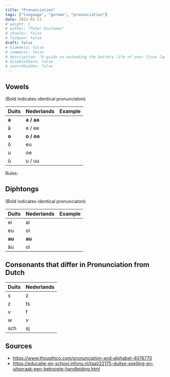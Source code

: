 ```yaml
---
title: "Pronunciation"
tags: ["language", "german", "pronunciation"]
date: 2022-03-21
# weight: 1
# author: "Peter Dieleman"
# showToc: false
# TocOpen: false
draft: false
# hidemeta: false
# comments: false
# description: "A guide on extending the battery life of your linux laptop"
# disableShare: false
# searchHidden: false
---
```


## Vowels

(Bold indicates identical pronunciaton)

| Duits | Nederlands | Example |
| :---- | :--------- | :------ |
| **a** | **a / aa** |         |
| ä     | e / ee     |         |
| **o** | **o / oo** |         |
| ö     | eu         |         |
| u     | oe         |         |
| ü     | u / uu     |         |

Rules: 

## Diphtongs

(Bold indicates identical pronunciaton)

| Duits  | Nederlands | Example |
| :----- | :--------- | :------ |
| ei     | ai         |         |
| eu     | oi         |         |
| **au** | **au**     |         |
| äu     | oi         |         |

## Consonants that differ in Pronunciation from Dutch


| Duits | Nederlands |
| :---- | :--------- |
| s     | z          |
| z     | ts         |
| v     | f          |
| w     | v          |
| sch   | sj         |

## Sources

- <https://www.thoughtco.com/pronunciation-and-alphabet-4076770>
- <https://educatie-en-school.infonu.nl/taal/22175-duitse-spelling-en-uitspraak-een-beknopte-handleiding.html>
